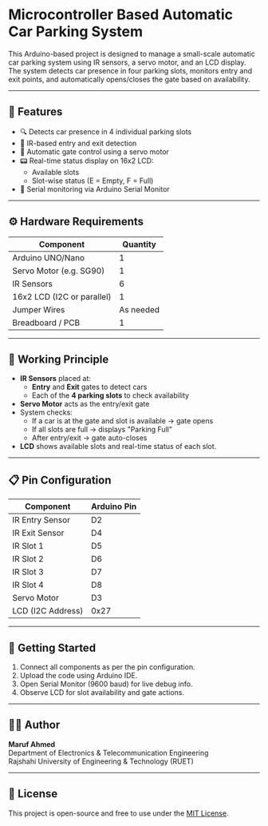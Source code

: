 # Microcontroller Based Automatic Car Parking System 

This Arduino-based project is designed to manage a small-scale automatic car parking system using IR sensors, a servo motor, and an LCD display. The system detects car presence in four parking slots, monitors entry and exit points, and automatically opens/closes the gate based on availability.

---

## 📌 Features

- 🔍 Detects car presence in 4 individual parking slots
- 🚦 IR-based entry and exit detection
- 🔄 Automatic gate control using a servo motor
- 📟 Real-time status display on 16x2 LCD:
  - Available slots
  - Slot-wise status (E = Empty, F = Full)
- 📡 Serial monitoring via Arduino Serial Monitor

---

## ⚙️ Hardware Requirements

| Component              | Quantity |
|------------------------|----------|
| Arduino UNO/Nano       | 1        |
| Servo Motor (e.g. SG90)| 1        |
| IR Sensors             | 6        |
| 16x2 LCD (I2C or parallel) | 1    |
| Jumper Wires           | As needed |
| Breadboard / PCB       | 1        |

---

## 🧠 Working Principle

- **IR Sensors** placed at:
  - **Entry** and **Exit** gates to detect cars
  - Each of the **4 parking slots** to check availability
- **Servo Motor** acts as the entry/exit gate
- System checks:
  - If a car is at the gate and slot is available → gate opens
  - If all slots are full → displays "Parking Full"
  - After entry/exit → gate auto-closes
- **LCD** shows available slots and real-time status of each slot.

---

## 📋 Pin Configuration

| Component         | Arduino Pin |
|------------------|-------------|
| IR Entry Sensor   | D2          |
| IR Exit Sensor    | D4          |
| IR Slot 1         | D5          |
| IR Slot 2         | D6          |
| IR Slot 3         | D7          |
| IR Slot 4         | D8          |
| Servo Motor       | D3          |
| LCD (I2C Address) | 0x27        |

---

## 🚀 Getting Started

1. Connect all components as per the pin configuration.
2. Upload the code using Arduino IDE.
3. Open Serial Monitor (9600 baud) for live debug info.
4. Observe LCD for slot availability and gate actions.

---

## 🧑‍💻 Author

**Maruf Ahmed**  
Department of Electronics & Telecommunication Engineering  
Rajshahi University of Engineering & Technology (RUET)

---



## 📝 License

This project is open-source and free to use under the [MIT License](https://opensource.org/licenses/MIT).
